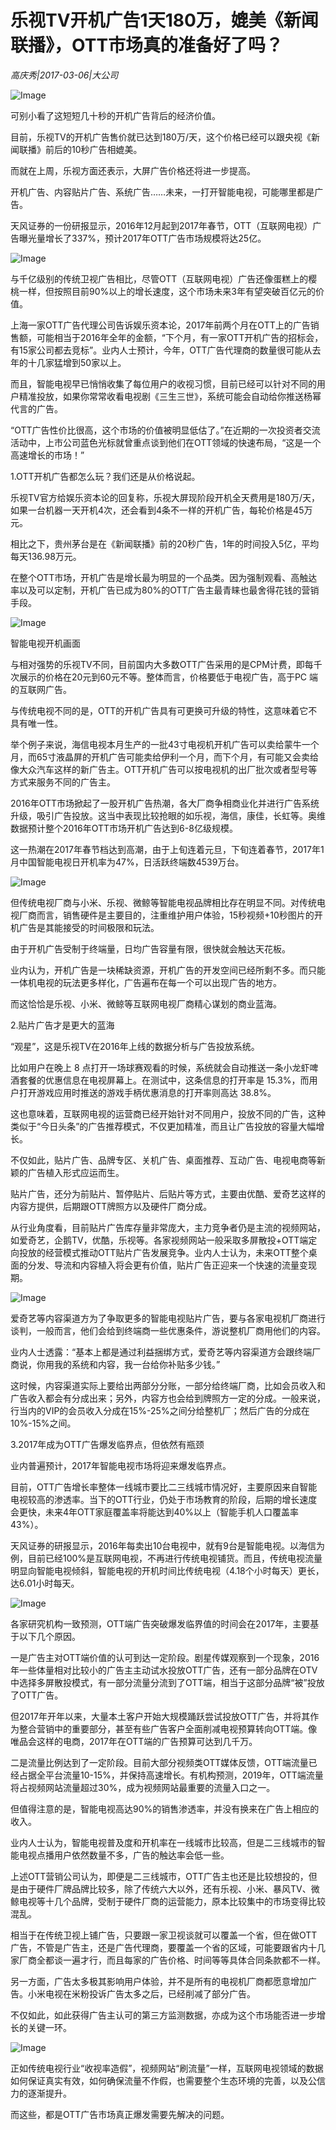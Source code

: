 # 乐视TV开机广告1天180万，媲美《新闻联播》，OTT市场真的准备好了吗？

*高庆秀|2017-03-06|大公司*

![Image](http://static.cfanz.cn/uploads/jpg/2014/12/11/11/3fCf09fX57.jpg)

可别小看了这短短几十秒的开机广告背后的经济价值。

目前，乐视TV的开机广告售价就已达到180万/天，这个价格已经可以跟央视《新闻联播》前后的10秒广告相媲美。

而就在上周，乐视方面还表示，大屏广告价格还将进一步提高。

开机广告、内容贴片广告、系统广告……未来，一打开智能电视，可能哪里都是广告。

天风证券的一份研报显示，2016年12月起到2017年春节，OTT（互联网电视）广告曝光量增长了337%，预计2017年OTT广告市场规模将达25亿。

![Image](http://static.ylzbl.com/201704281805429772)

与千亿级别的传统卫视广告相比，尽管OTT（互联网电视）广告还像蛋糕上的樱桃一样，但按照目前90%以上的增长速度，这个市场未来3年有望突破百亿元的价值。

上海一家OTT广告代理公司告诉娱乐资本论，2017年前两个月在OTT上的广告销售额，可能相当于2016年全年的金额，“下个月，有一家OTT开机广告的招标会，有15家公司都去竞标”。业内人士预计，今年，OTT广告代理商的数量很可能从去年的十几家猛增到50家以上。

而且，智能电视早已悄悄收集了每位用户的收视习惯，目前已经可以针对不同的用户精准投放，如果你常常收看电视剧《三生三世》，系统可能会自动给你推送杨幂代言的广告。

“OTT广告性价比很高，这个市场的价值被明显低估了。”在近期的一次投资者交流活动中，上市公司蓝色光标就曾重点谈到他们在OTT领域的快速布局，“这是一个高速增长的市场！”

1.OTT开机广告都怎么玩？我们还是从价格说起。

乐视TV官方给娱乐资本论的回复称，乐视大屏现阶段开机全天费用是180万/天，如果一台机器一天开机4次，还会看到4条不一样的开机广告，每轮价格是45万元。

相比之下，贵州茅台是在《新闻联播》前的20秒广告，1年的时间投入5亿，平均每天136.98万元。

在整个OTT市场，开机广告是增长最为明显的一个品类。因为强制观看、高触达率以及可以定制，开机广告已成为80%的OTT广告主最青睐也最舍得花钱的营销手段。

![Image](http://static.ylzbl.com/201704281805436974)

智能电视开机画面

与相对强势的乐视TV不同，目前国内大多数OTT广告采用的是CPM计费，即每千次展示的价格在20元到60元不等。整体而言，价格要低于电视广告，高于PC 端的互联网广告。

与传统电视不同的是，OTT的开机广告具有可更换可升级的特性，这意味着它不具有唯一性。

举个例子来说，海信电视本月生产的一批43寸电视机开机广告可以卖给蒙牛一个月，而65寸液晶屏的开机广告可能卖给伊利一个月，而下个月，有可能又会卖给像大众汽车这样的新广告主。OTT开机广告可以按电视机的出厂批次或者型号等方式来服务不同的广告主。

2016年OTT市场掀起了一股开机广告热潮，各大厂商争相商业化并进行广告系统升级，吸引广告投放。这当中表现比较抢眼的如乐视，海信，康佳，长虹等。奥维数据预计整个2016年OTT市场开机广告达到6-8亿级规模。

这一热潮在2017年春节档达到高潮，由于上旬连着元旦，下旬连着春节，2017年1月中国智能电视日开机率为47%，日活跃终端数4539万台。

![Image](http://static.ylzbl.com/201704281805435855)

但传统电视厂商与小米、乐视、微鲸等智能电视品牌相比存在明显不同。对传统电视厂商而言，销售硬件是主要目的，注重维护用户体验，15秒视频+10秒图片的开机广告是其能接受的时间极限和玩法。

由于开机广告受制于终端量，日均广告容量有限，很快就会触达天花板。

业内认为，开机广告是一块稀缺资源，开机广告的开发空间已经所剩不多。而只能一体机电视的玩法更多样化，广告遍布在每一个可以出现广告的地方。

而这恰恰是乐视、小米、微鲸等互联网电视厂商精心谋划的商业蓝海。

2.贴片广告才是更大的蓝海

“观星”，这是乐视TV在2016年上线的数据分析与广告投放系统。

比如用户在晚上 8 点打开一场球赛观看的时候，系统就会自动推送一条小龙虾啤酒套餐的优惠信息在电视屏幕上。在测试中，这条信息的打开率是 15.3%，而用户打开游戏应用时推送的游戏手柄优惠消息的打开率则高达 38.8%。

这也意味着，互联网电视的运营商已经开始针对不同用户，投放不同的广告，这种类似于“今日头条”的广告推荐模式，不仅更加精准，而且让广告投放的容量大幅增长。

不仅如此，贴片广告、品牌专区、关机广告、桌面推荐、互动广告、电视电商等新颖的广告植入形式应运而生。

贴片广告，还分为前贴片、暂停贴片、后贴片等方式，主要由优酷、爱奇艺这样的内容方提供，后期跟OTT牌照方以及硬件厂商分成。

从行业角度看，目前贴片广告库存量非常庞大，主力竞争者仍是主流的视频网站，如爱奇艺，企鹅TV，优酷，乐视等。各家视频网站一般采取多屏散投+OTT端定向投放的经营模式推动OTT贴片广告发展竞争。业内人士认为，未来OTT整个桌面的分发、导流和内容植入将会更有价值，贴片广告正迎来一个快速的流量变现期。

![Image](http://static.ylzbl.com/201704281805431285)

爱奇艺等内容渠道方为了争取更多的智能电视贴片广告，要与各家电视机厂商进行谈判，一般而言，他们会给到终端商一些优惠条件，游说整机厂商用他们的内容。

业内人士透露：“基本上都是通过利益捆绑方式，爱奇艺等内容渠道方会跟终端厂商说，你用我的系统和内容，我一台给你补贴多少钱。”

这时候，内容渠道实际上要给出两部分分账，一部分给终端厂商，比如会员收入和广告收入都会有分成出来；另外，内容方也会给到牌照方一定的分成。一般来说，行当内的VIP的会员收入分成在15%-25%之间分给整机厂；然后广告的分成在10%-15%之间。

3.2017年成为OTT广告爆发临界点，但依然有瓶颈

业内普遍预计，2017年智能电视市场将迎来爆发临界点。

目前，OTT广告增长率整体一线城市要比二三线城市情况好，主要原因来自智能电视较高的渗透率。当下的OTT行业，仍处于市场教育的阶段，后期的增长速度会更快，未来4年OTT家庭覆盖率将能达到40%以上（智能手机人口覆盖率43%）。

天风证券的研报显示，2016年每卖出10台电视中，就有9台是智能电视。以海信为例，目前已经100%是互联网电视，不再进行传统电视铺货。而且，传统电视流量明显向智能电视倾斜，智能电视的开机时间比传统电视（4.18个小时每天）更长，达6.01小时每天。

![Image](http://static.ylzbl.com/201704281805432776)

各家研究机构一致预测，OTT端广告突破爆发临界值的时间会在2017年，主要基于以下几个原因。

一是广告主对OTT端价值的认可到达一定阶段。剧星传媒观察到一个现象，2016年一些体量相对比较小的广告主主动试水投放OTT广告，还有一部分品牌在OTV中选择多屏散投模式，有一部分流量分流到了OTT端，相当于这部分品牌“被”投放了OTT广告。

但2017年开年以来，大量本土客户开始大规模踊跃尝试投放OTT广告，并将其作为整合营销中的重要部分，甚至有些广告客户全面削减电视预算转向OTT端。像唯品会这样的电商，2017年在OTT端的广告预算可达到几千万。

二是流量比例达到了一定阶段。目前大部分视频类OTT媒体反馈，OTT端流量已经占据全平台流量10-15%，并保持高速增长。有机构预测，2019年，OTT端流量将占视频网站流量超过30%，成为视频网站最重要的流量入口之一。

但值得注意的是，智能电视高达90%的销售渗透率，并没有换来在广告上相应的收入。

业内人士认为，智能电视普及度和开机率在一线城市比较高，但是二三线城市的智能电视点播用户依然数量不多，广告的触达率会低一些。

上述OTT营销公司认为，即便是二三线城市，OTT广告主也还是比较想投的，但是由于硬件厂牌品牌比较多，除了传统六大以外，还有乐视、小米、暴风TV、微鲸电视等十几个品牌，受制于硬件厂商的运营能力，原本比较集中的市场变得比较混乱。

相当于在传统卫视上铺广告，只要跟一家卫视谈就可以覆盖一个省，但在做OTT广告，不管是广告主，还是广告代理商，要覆盖一个省的区域，可能要跟省内十几家厂商全都谈一遍才行，而且每家的广告价格、时间等等具体合同条款都不一样。

另一方面，广告太多极其影响用户体验，并不是所有的电视机厂商都愿意增加广告。小米电视在米粉投诉广告太多之后，已经削减了部分广告。

不仅如此，如此获得广告主认可的第三方监测数据，亦成为这个市场能否进一步增长的关键一环。

![Image](http://static.ylzbl.com/201704281805437634)

正如传统电视行业“收视率造假”，视频网站“刷流量”一样，互联网电视领域的数据如何保证真实有效，如何确保流量不作假，也需要整个生态环境的完善，以及公信力的逐渐提升。

而这些，都是OTT广告市场真正爆发需要先解决的问题。

